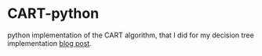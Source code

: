 # CART-python
python implementation of the CART algorithm, that I did for my decision tree implementation [blog post](https://lucblassel.com/2019/03/02/lets-implement-CART.html). 
